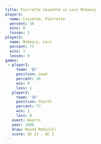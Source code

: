 ```yaml
---
title: Pierrette Cossette vs Lori McGeary
player1:                   
  name: Cossette, Pierrette
  percent: 56              
  wins: 0                  
  losses: 1                
player2:                   
  name: McGeary, Lori      
  percent: 77              
  wins: 1                  
  losses: 0                
games:
 - player1:        
     team: 'QC'    
     position: Lead
     percent: 56   
     win: 0        
     loss: 1       
   player2:          
     team: 'SK'      
     position: Fourth
     percent: 77     
     win: 1          
     loss: 0         
   event: Hearts       
   year: 1986          
   draw: Round Robin(5)
   score: SK 11 - QC 3 
---
```


